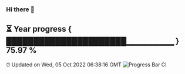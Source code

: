 ### Hi there 👋
⏳ Year progress { ██████████████████████▁▁▁▁▁▁▁▁ } 75.97 %
---
⏰ Updated on Wed, 05 Oct 2022 06:38:16 GMT
![Progress Bar CI](https://github.com/liununu/liununu/workflows/Progress%20Bar%20CI/badge.svg)
